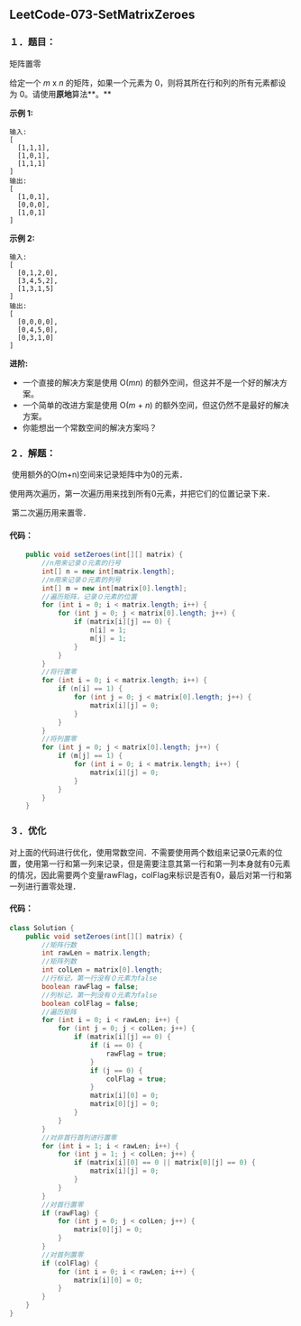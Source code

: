 ## LeetCode-073-SetMatrixZeroes

### １．题目：

矩阵置零

给定一个 *m* x *n* 的矩阵，如果一个元素为 0，则将其所在行和列的所有元素都设为 0。请使用**原地**算法**。**

**示例 1:**

```
输入: 
[
  [1,1,1],
  [1,0,1],
  [1,1,1]
]
输出: 
[
  [1,0,1],
  [0,0,0],
  [1,0,1]
]
```

**示例 2:**

```
输入: 
[
  [0,1,2,0],
  [3,4,5,2],
  [1,3,1,5]
]
输出: 
[
  [0,0,0,0],
  [0,4,5,0],
  [0,3,1,0]
]
```

**进阶:**

- 一个直接的解决方案是使用  O(*mn*) 的额外空间，但这并不是一个好的解决方案。
- 一个简单的改进方案是使用 O(*m* + *n*) 的额外空间，但这仍然不是最好的解决方案。
- 你能想出一个常数空间的解决方案吗？

### ２．解题：

​	使用额外的O(m+n)空间来记录矩阵中为0的元素．

​	使用两次遍历，第一次遍历用来找到所有0元素，并把它们的位置记录下来．

​	第二次遍历用来置零．

#### 	代码：

```java
	public void setZeroes(int[][] matrix) {
        //n用来记录０元素的行号
        int[] n = new int[matrix.length];
        //m用来记录０元素的列号
        int[] m = new int[matrix[0].length];
        //遍历矩阵，记录０元素的位置
        for (int i = 0; i < matrix.length; i++) {
            for (int j = 0; j < matrix[0].length; j++) {
                if (matrix[i][j] == 0) {
                    n[i] = 1;
                    m[j] = 1;
                }
            }
        }
        //将行置零
        for (int i = 0; i < matrix.length; i++) {
            if (n[i] == 1) {
                for (int j = 0; j < matrix[0].length; j++) {
                    matrix[i][j] = 0;
                }
            }
        }
        //将列置零
        for (int j = 0; j < matrix[0].length; j++) {
            if (m[j] == 1) {
                for (int i = 0; i < matrix.length; i++) {
                    matrix[i][j] = 0;
                }
            }
        }
    }
```

### ３．优化

​	对上面的代码进行优化，使用常数空间．不需要使用两个数组来记录0元素的位置，使用第一行和第一列来记录，但是需要注意其第一行和第一列本身就有0元素的情况，因此需要两个变量rawFlag，colFlag来标识是否有0，最后对第一行和第一列进行置零处理．

#### 	代码：

```java
class Solution {
    public void setZeroes(int[][] matrix) {
        //矩阵行数
        int rawLen = matrix.length;
        //矩阵列数
        int colLen = matrix[0].length;
        //行标记，第一行没有０元素为false
        boolean rawFlag = false;
        //列标记，第一列没有０元素为false
        boolean colFlag = false;
        //遍历矩阵
        for (int i = 0; i < rawLen; i++) {
            for (int j = 0; j < colLen; j++) {
                if (matrix[i][j] == 0) {
                    if (i == 0) {
                        rawFlag = true;
                    }
                    if (j == 0) {
                        colFlag = true;
                    }
                    matrix[i][0] = 0;
                    matrix[0][j] = 0;
                }
            }
        }
        //对非首行首列进行置零
        for (int i = 1; i < rawLen; i++) {
            for (int j = 1; j < colLen; j++) {
                if (matrix[i][0] == 0 || matrix[0][j] == 0) {
                    matrix[i][j] = 0;
                }
            }
        }
        //对首行置零
        if (rawFlag) {
            for (int j = 0; j < colLen; j++) {
                matrix[0][j] = 0;
            }
        }
        //对首列置零
        if (colFlag) {
            for (int i = 0; i < rawLen; i++) {
                matrix[i][0] = 0;
            }
        }
    }
}
```

